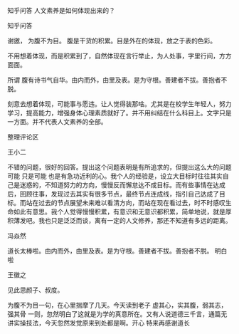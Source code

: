  
 知乎问答 人文素养是如何体现出来的？ 
 
 
 
 
 
 知乎问答 
 
 

 

 谢邀， 为腹不为目。 腹是干货的积累。目是外在的体现，放之于表的色彩。

 

 不用想着体现，而是积累到了，自然体现在言行举止，为人处事，字里行间，方方面面。

 

 所谓 腹有诗书气自华。由内而外，由里及表。是为守根。善建者不拔。善抱者不脱。 

 

 刻意去想着体现，可能事与愿违。让人觉得装那啥。尤其是在校学生年轻人，努力学习，提高能力，增强身体心理素质就好了。并不用纠结在什么科目上。文字只是一方面。并不代表人文素养的全部。

 整理评论区 

 王小二 

 不错的问题，很好的回答。提出这个问题表明是有所追求的，但提出这么大的问题可能 只是可能 也是有急功近利的心。我个人的经验是，设立大目标时往往其实自己是迷惑的，不知道努力的方向，慢慢反而懈怠达不成目标。而有些事情在达成后，回顾往事，发现过去其实有很多节点，最终节点连成线，指引自己达成了目标。而站在过去的节点展望未来难以看清方向，而站在现在看过去，时不时感叹生命如此有意思。我个人觉得慢慢积累，有意识和无意识都积累，简单地说，就是厚积薄发吧。我也只是泛泛而谈，离有一定的人文修养，那还不知道有多远的距离。

 冯焱然 

 道长太棒啦。由内而外，由里及表。是为守根。善建者不拔。善抱者不脱。 明白啦

 

 王徽之 

 见此思颜子、叔度。

 

 

 为腹不为目一句，在心里揣摩了几天。今天读到老子 虚其心，实其腹，弱其志，强其骨 一则，忽然明白了这就是为学的真意所在。又有人说道德三千言，通篇无讲实操技法，今天忽然发觉原来到处都是啊。开心 特来再感谢道长 